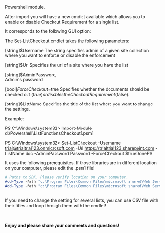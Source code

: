 Powershell module.

After import you will have a new cmdlet available which allows you to enable or disable Checkout Requirement for a single list.

It corresponds to the following GUI option:



 

The Set-ListCheckout cmdlet takes the following parameters:

 [string]$Username
The string specifies admin of a given site collection where you want to enforce or disable the enforcement

[string]$Url
Specifies the url of a site where you have the list

[string]$AdminPassword,       
Admin's password

[bool]$ForceCheckout=$true
Specifies whether the documents should be checked out ($true) or disables the Checkout Requirement ($false).

[string]$ListName
Specifies the title of the list where you want to change the settings.

 

Example:

PS C:\Windows\system32> Import-Module d:\Powershell\ListFunctionsCheckout1.psm1

PS C:\Windows\system32> Set-ListCheckout -Username trial@trialtrial123.onmicrosoft.com -Url https://trialtrial123.sharepoint.com -ListName doc -AdminPassword Password -ForceCheckout $trueDonePS 

 

 

It uses the following prerequisites. If those libraries are in different location on your computer, please edit the .psm1 file!

 

```PowerShell
# Paths to SDK. Please verify location on your computer. 
Add-Type -Path "c:\Program Files\Common Files\microsoft shared\Web Server Extensions\15\ISAPI\Microsoft.SharePoint.Client.dll"  
Add-Type -Path "c:\Program Files\Common Files\microsoft shared\Web Server Extensions\15\ISAPI\Microsoft.SharePoint.Client.Runtime.dll"  
 
``` 

 

If you need to change the setting for several lists, you can use CSV file with their titles and loop through them with the cmdlet!


 <br/><br/>
<b>Enjoy and please share your comments and questions!</b>